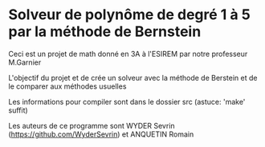 # Solveur de polynôme de degré 1 à 5 par la méthode de Bernstein

Ceci est un projet de math donné en 3A à l'ESIREM par notre professeur M.Garnier

L'objectif du projet et de crée un solveur avec la méthode de Berstein et de le comparer aux méthodes usuelles

Les informations pour compiler sont dans le dossier src (astuce: 'make' suffit)

Les auteurs de ce programme sont WYDER Sevrin (https://github.com/WyderSevrin) et ANQUETIN Romain
